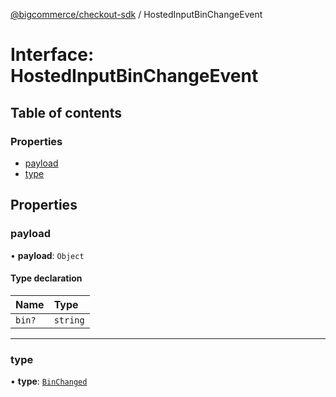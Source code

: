 [@bigcommerce/checkout-sdk](../README.md) / HostedInputBinChangeEvent

# Interface: HostedInputBinChangeEvent

## Table of contents

### Properties

- [payload](HostedInputBinChangeEvent.md#payload)
- [type](HostedInputBinChangeEvent.md#type)

## Properties

### payload

• **payload**: `Object`

#### Type declaration

| Name | Type |
| :------ | :------ |
| `bin?` | `string` |

___

### type

• **type**: [`BinChanged`](../enums/HostedInputEventType.md#binchanged)
